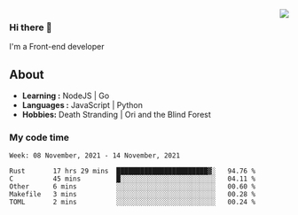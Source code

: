 <img align='right' src="https://github-readme-stats.vercel.app/api?username=strugglebak&show_icons=true">

### Hi there 👋

I'm a Front-end developer

## About

-  **Learning :** NodeJS | Go
-  **Languages :** JavaScript | Python
-  **Hobbies:** Death Stranding | Ori and the Blind Forest

### My code time

<!--START_SECTION:waka-->
```text
Week: 08 November, 2021 - 14 November, 2021

Rust       17 hrs 29 mins  ███████████████████████▓░   94.76 % 
C          45 mins         █░░░░░░░░░░░░░░░░░░░░░░░░   04.11 % 
Other      6 mins          ░░░░░░░░░░░░░░░░░░░░░░░░░   00.60 % 
Makefile   3 mins          ░░░░░░░░░░░░░░░░░░░░░░░░░   00.28 % 
TOML       2 mins          ░░░░░░░░░░░░░░░░░░░░░░░░░   00.24 % 
```
<!--END_SECTION:waka-->

